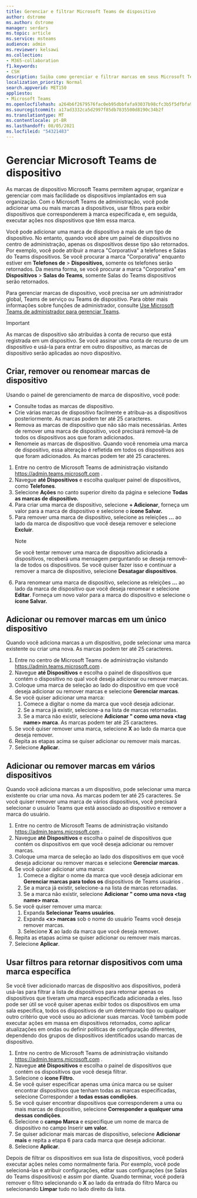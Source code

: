 ```yaml
---
title: Gerenciar e filtrar Microsoft Teams de dispositivo
author: dstrome
ms.author: dstrome
manager: serdars
ms.topic: article
ms.service: msteams
audience: admin
ms.reviewer: kelsawi
ms.collection:
- M365-collaboration
f1.keywords:
- CSH
description: Saiba como gerenciar e filtrar marcas em seus Microsoft Teams dispositivos.
localization_priority: Normal
search.appverid: MET150
appliesto:
- Microsoft Teams
ms.openlocfilehash: a264b6f2679576fac0eb95dbbfafa93037b98cfc3b5f5dfbfa9a07d6b6eeb3bc
ms.sourcegitcommit: a17ad3332ca5d2997f85db7835500d8190c34b2f
ms.translationtype: MT
ms.contentlocale: pt-BR
ms.lasthandoff: 08/05/2021
ms.locfileid: "54321483"
---
```

# <a name="manage-microsoft-teams-device-tags"></a>Gerenciar Microsoft Teams de dispositivo

As marcas de dispositivo Microsoft Teams permitem agrupar, organizar e gerenciar com mais facilidade os dispositivos implantados em sua organização. Com o Microsoft Teams de administração, você pode adicionar uma ou mais marcas a dispositivos, usar filtros para exibir dispositivos que corresponderem à marca especificada e, em seguida, executar ações nos dispositivos que têm essa marca.

Você pode adicionar uma marca de dispositivo a mais de um tipo de dispositivo. No entanto, quando você abre um painel de dispositivos no centro de administração, apenas os dispositivos desse tipo são retornados. Por exemplo, você pode atribuir a marca "Corporativa" a telefones e Salas do Teams dispositivos. Se você procurar a marca "Corporativa" enquanto estiver em **Telefones de**  >  **Dispositivos,** somente os telefones serão retornados. Da mesma forma, se você procurar a marca "Corporativa" em **Dispositivos**  >  **Salas do Teams**, somente Salas do Teams dispositivos serão retornados.

Para gerenciar marcas de dispositivo, você precisa ser um administrador global, Teams de serviço ou Teams de dispositivo. Para obter mais informações sobre funções de administrador, consulte [Use Microsoft Teams de administrador para gerenciar Teams](../using-admin-roles.md).

> [!IMPORTANT]
> As marcas de dispositivo são atribuídas à conta de recurso que está registrada em um dispositivo. Se você assinar uma conta de recurso de um dispositivo e usá-la para entrar em outro dispositivo, as marcas de dispositivo serão aplicadas ao novo dispositivo.

## <a name="create-remove-or-rename-device-tags"></a>Criar, remover ou renomear marcas de dispositivo

Usando o painel de gerenciamento de marca de dispositivo, você pode:

- Consulte todas as marcas de dispositivo.
- Crie várias marcas de dispositivo facilmente e atribua-as a dispositivos posteriormente. As marcas podem ter até 25 caracteres.
- Remova as marcas de dispositivo que não são mais necessárias. Antes de remover uma marca de dispositivo, você precisará removê-la de todos os dispositivos aos que foram adicionados.
- Renomeie as marcas de dispositivo. Quando você renomeia uma marca de dispositivo, essa alteração é refletida em todos os dispositivos aos que foram adicionados. As marcas podem ter até 25 caracteres.

1. Entre no centro de Microsoft Teams de administração visitando https://admin.teams.microsoft.com .
2. Navegue **até Dispositivos** e escolha qualquer painel de dispositivos, como **Telefones**.
3. Selecione **Ações** no canto superior direito da página e selecione **Todas as marcas de dispositivo.**
4. Para criar uma marca de dispositivo, selecione **+ Adicionar**, forneça um valor para a marca de dispositivo e selecione o **ícone Salvar.**
5. Para remover uma marca de dispositivo, selecione as releições **...** ao lado da marca de dispositivo que você deseja remover e selecione **Excluir**.
    > [!NOTE]
    > Se você tentar remover uma marca de dispositivo adicionada a dispositivos, receberá uma mensagem perguntando se deseja removê-la de todos os dispositivos. Se você quiser fazer isso e continuar a remover a marca de dispositivo, selecione **Desatagar dispositivos**.
6. Para renomear uma marca de dispositivo, selecione as releições **...** ao lado da marca de dispositivo que você deseja renomear e selecione **Editar**. Forneça um novo valor para a marca do dispositivo e selecione o **ícone Salvar.**

## <a name="add-or-remove-tags-on-a-single-device"></a>Adicionar ou remover marcas em um único dispositivo

Quando você adiciona marcas a um dispositivo, pode selecionar uma marca existente ou criar uma nova. As marcas podem ter até 25 caracteres.

1. Entre no centro de Microsoft Teams de administração visitando https://admin.teams.microsoft.com .
2. Navegue **até Dispositivos** e escolha o painel de dispositivos que contém o dispositivo no qual você deseja adicionar ou remover marcas.
3. Coloque uma marca de seleção ao lado do dispositivo em que você deseja adicionar ou remover marcas e selecione **Gerenciar marcas**.
4. Se você quiser adicionar uma marca:
    1. Comece a digitar o nome da marca que você deseja adicionar.
    2. Se a marca já existir, selecione-a na lista de marcas retornadas.
    3. Se a marca não existir, selecione **Adicionar " como uma nova \<tag name> marca**. As marcas podem ter até 25 caracteres.
5. Se você quiser remover uma marca, selecione **X** ao lado da marca que deseja remover.
6. Repita as etapas acima se quiser adicionar ou remover mais marcas.
7. Selecione **Aplicar**.

## <a name="add-or-remove-tags-on-multiple-devices"></a>Adicionar ou remover marcas em vários dispositivos

Quando você adiciona marcas a um dispositivo, pode selecionar uma marca existente ou criar uma nova. As marcas podem ter até 25 caracteres. Se você quiser remover uma marca de vários dispositivos, você precisará selecionar o usuário Teams que está associado ao dispositivo e remover a marca do usuário.

1. Entre no centro de Microsoft Teams de administração visitando https://admin.teams.microsoft.com .
2. Navegue **até Dispositivos** e escolha o painel de dispositivos que contém os dispositivos em que você deseja adicionar ou remover marcas.
3. Coloque uma marca de seleção ao lado dos dispositivos em que você deseja adicionar ou remover marcas e selecione **Gerenciar marcas**.
4. Se você quiser adicionar uma marca:
    1. Comece a digitar o nome da marca que você deseja adicionar em **Gerenciar marcas para todos os** dispositivos de Teams usuários .
    2. Se a marca já existir, selecione-a na lista de marcas retornadas.
    3. Se a marca não existir, selecione **Adicionar " como uma nova \<tag name> marca**.
5. Se você quiser remover uma marca:
    1. Expanda **Selecionar Teams usuários**.
    2. Expanda **\<x> marcas** sob o nome do usuário Teams você deseja remover marcas.
    3. Selecione **X** ao lado da marca que você deseja remover.
6. Repita as etapas acima se quiser adicionar ou remover mais marcas.
7. Selecione **Aplicar**.

## <a name="use-filters-to-return-devices-with-a-specific-tag"></a>Usar filtros para retornar dispositivos com uma marca específica

Se você tiver adicionado marcas de dispositivo aos dispositivos, poderá usá-las para filtrar a lista de dispositivos para retornar apenas os dispositivos que tiveram uma marca especificada adicionada a eles. Isso pode ser útil se você quiser apenas exibir todos os dispositivos em uma sala específica, todos os dispositivos de um determinado tipo ou qualquer outro critério que você usou ao adicionar suas marcas. Você também pode executar ações em massa em dispositivos retornados, como aplicar atualizações em ondas ou definir políticas de configuração diferentes, dependendo dos grupos de dispositivos identificados usando marcas de dispositivo.

1. Entre no centro de Microsoft Teams de administração visitando https://admin.teams.microsoft.com .
2. Navegue **até Dispositivos** e escolha o painel de dispositivos que contém os dispositivos que você deseja filtrar.
3. Selecione o **ícone Filtro.**
4. Se você quiser especificar apenas uma única marca ou se quiser encontrar dispositivos que tenham todas as marcas especificadas, selecione Corresponder a **todas essas condições**.
5. Se você quiser encontrar dispositivos que corresponderem a uma ou mais marcas de dispositivo, selecione **Corresponder a qualquer uma dessas condições**.
6. Selecione o **campo Marca** e especifique um nome de marca de dispositivo no campo Inserir **um valor.**
7. Se quiser adicionar mais marcas de dispositivo, selecione **Adicionar mais** e repita a etapa 6 para cada marca que deseja adicionar.
8. Selecione **Aplicar**.

Depois de filtrar os dispositivos em sua lista de dispositivos, você poderá executar ações neles como normalmente faria. Por exemplo, você pode selecioná-las e atribuir configurações, editar suas configurações (se Salas do Teams dispositivos) e assim por diante. Quando terminar, você poderá remover o filtro selecionando  o **X** ao lado da entrada do filtro Marca ou selecionando **Limpar** tudo no lado direito da lista.
